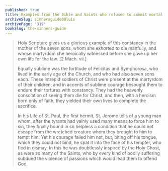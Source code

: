 ```yaml
---
published: true
title: Examples from the Bible and Saints who refused to commit mortal sin
archiveSlug: sinnersguide00luis
archivePage: '319'
bookSlug: the-sinners-guide
---
```


> Holy Scripture gives us a glorious example of this constancy in the mother of the seven sons, whom she exhorted to die manfully, and whose martyrdom she heroically witnessed before she gave up her own life for the law. [2 Mach. vii.]
>
> Equally sublime was the fortitude of Felicitas and Symphorosa, who lived in the early age of the Church, and who had also seven sons each. These intrepid soldiers of Christ were present at the martyrdom of their children, and in accents of sublime courage besought them to endure their tortures with constancy. They had the heavenly consolation of seeing them die for Christ, and then, with a heroism born only of faith, they yielded their own lives to complete the sacrifice.
>
> In his Life of St. Paul, the first hermit, St. Jerome tells of a young man whom, after the tyrants had vainly used many means to force him to sin, they finally bound in so helpless a condition that he could not escape from the wretched creature whom they brought to him to tempt him. Yet his courage failed him not, but, biting off his tongue, which they could not bind, he spat it into the face of his tempter, who fled in dismay. In this he was doubtlessly inspired by the Holy Ghost, as were so many of the Saints, who by every kind of bodily suffering subdued the violence of passions which would lead them to offend God.
